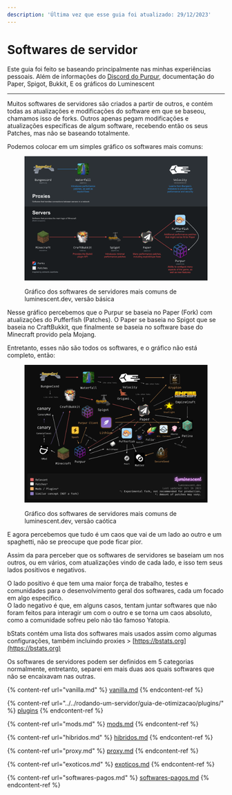```yaml
---
description: 'Última vez que esse guia foi atualizado: 29/12/2023'
---
```


# Softwares de servidor

Este guia foi feito se baseando principalmente nas minhas experiências pessoais. Além de informações do [Discord do Purpur](https://purpurmc.org/), documentação do Paper, Spigot, Bukkit, E os gráficos do Luminescent

***

Muitos softwares de servidores são criados a partir de outros, e contém todas as atualizações e modificações do software em que se baseou, chamamos isso de forks. Outros apenas pegam modificações e atualizações específicas de algum software, recebendo então os seus Patches, mas não se baseando totalmente.

Podemos colocar em um simples gráfico os softwares mais comuns:

<figure><img src="../../.gitbook/assets/image (49).png" alt=""><figcaption><p>Gráfico dos softwares de servidores mais comuns de luminescent.dev, versão básica</p></figcaption></figure>

Nesse gráfico percebemos que o Purpur se baseia no Paper (Fork) com atualizações do Pufferfish (Patches). O Paper se baseia no Spigot que se baseia no CraftBukkit, que finalmente se baseia no software base do Minecraft provido pela Mojang.

Entretanto, esses não são todos os softwares, e o gráfico não está completo, então:

<figure><img src="../../.gitbook/assets/img (1).png" alt=""><figcaption><p>Gráfico dos softwares de servidores mais comuns de luminescent.dev, versão caótica</p></figcaption></figure>

E agora percebemos que tudo é um caos que vai de um lado ao outro e um spaghetti, não se preocupe que pode ficar pior.

Assim da para perceber que os softwares de servidores se baseiam um nos outros, ou em vários, com atualizações vindo de cada lado, e isso tem seus lados positivos e negativos.

O lado positivo é que tem uma maior força de trabalho, testes e comunidades para o desenvolvimento geral dos softwares, cada um focado em algo específico.\
O lado negativo é que, em alguns casos, tentam juntar softwares que não foram feitos para interagir um com o outro e se torna um caos absoluto, como a comunidade sofreu pelo não tão famoso Yatopia.

bStats contém uma lista dos softwares mais usados assim como algumas configurações, também incluindo proxies > [https://bstats.org](https://bstats.org)

Os softwares de servidores podem ser definidos em 5 categorias normalmente, entretanto, separei em mais duas aos quais softwares que não se encaixavam nas outras.

{% content-ref url="vanilla.md" %}
[vanilla.md](vanilla.md)
{% endcontent-ref %}

{% content-ref url="../../rodando-um-servidor/guia-de-otimizacao/plugins/" %}
[plugins](../../rodando-um-servidor/guia-de-otimizacao/plugins/)
{% endcontent-ref %}

{% content-ref url="mods.md" %}
[mods.md](mods.md)
{% endcontent-ref %}

{% content-ref url="hibridos.md" %}
[hibridos.md](hibridos.md)
{% endcontent-ref %}

{% content-ref url="proxy.md" %}
[proxy.md](proxy.md)
{% endcontent-ref %}

{% content-ref url="exoticos.md" %}
[exoticos.md](exoticos.md)
{% endcontent-ref %}

{% content-ref url="softwares-pagos.md" %}
[softwares-pagos.md](softwares-pagos.md)
{% endcontent-ref %}
